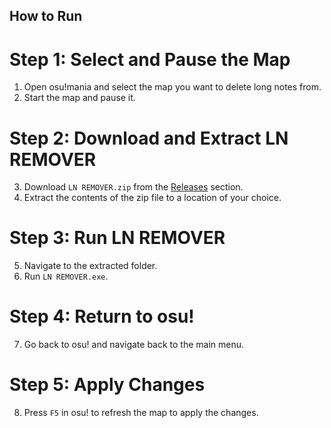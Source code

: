 
## How to Run

# Step 1: Select and Pause the Map
1. Open osu!mania and select the map you want to delete long notes from.
2. Start the map and pause it.

# Step 2: Download and Extract LN REMOVER
3. Download `LN REMOVER.zip` from the [Releases](https://github.com/daikisoul/ln-deleter/releases/tag/2.0) section.
4. Extract the contents of the zip file to a location of your choice.

# Step 3: Run LN REMOVER
5. Navigate to the extracted folder.
6. Run `LN REMOVER.exe`.

# Step 4: Return to osu!
7. Go back to osu! and navigate back to the main menu.

# Step 5: Apply Changes
8. Press `F5` in osu! to refresh the map to apply the changes.
